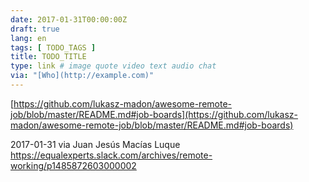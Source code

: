 ```yaml
---
date: 2017-01-31T00:00:00Z
draft: true
lang: en
tags: [ TODO_TAGS ]
title: TODO_TITLE
type: link # image quote video text audio chat
via: "[Who](http://example.com)"
---
```



[https://github.com/lukasz-madon/awesome-remote-job/blob/master/README.md#job-boards](https://github.com/lukasz-madon/awesome-remote-job/blob/master/README.md#job-boards)

2017-01-31 via Juan Jesús Macías Luque
https://equalexperts.slack.com/archives/remote-working/p1485872603000002
